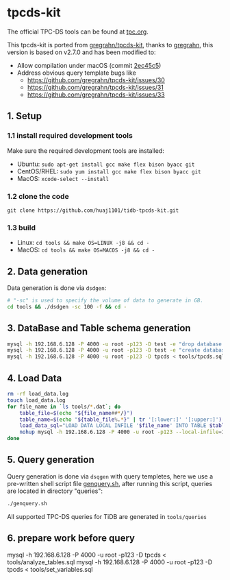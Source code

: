 # tpcds-kit

The official TPC-DS tools can be found at [tpc.org](http://www.tpc.org/tpc_documents_current_versions/current_specifications.asp).

This tpcds-kit is ported from [gregrahn/tpcds-kit](https://github.com/gregrahn/tpcds-kit), thanks to [gregrahn](https://github.com/gregrahn), this version is based on v2.7.0 and has been modified to:
* Allow compilation under macOS (commit [2ec45c5](https://github.com/gregrahn/tpcds-kit/commit/2ec45c5ed97cc860819ee630770231eac738097c))
* Address obvious query template bugs like
  * https://github.com/gregrahn/tpcds-kit/issues/30
  * https://github.com/gregrahn/tpcds-kit/issues/31
  * https://github.com/gregrahn/tpcds-kit/issues/33

## 1. Setup

### 1.1 install required development tools

Make sure the required development tools are installed:

- Ubuntu: `sudo apt-get install gcc make flex bison byacc git`
- CentOS/RHEL: `sudo yum install gcc make flex bison byacc git`
- MacOS: `xcode-select --install`

### 1.2 clone the code

`git clone https://github.com/huaj1101/tidb-tpcds-kit.git`

### 1.3 build

- Linux: `cd tools && make OS=LINUX -j8 && cd -`
- MacOS: `cd tools && make OS=MACOS -j8 && cd -`

## 2. Data generation

Data generation is done via `dsdgen`:
```sh
# "-sc" is used to specify the volume of data to generate in GB.
cd tools && ./dsdgen -sc 100 -f && cd -
```

## 3. DataBase and Table schema generation
```sh
mysql -h 192.168.6.128 -P 4000 -u root -p123 -D test -e "drop database if exists tpcds;"
mysql -h 192.168.6.128 -P 4000 -u root -p123 -D test -e "create database tpcds;"
mysql -h 192.168.6.128 -P 4000 -u root -p123 -D tpcds < tools/tpcds.sql
```


## 4. Load Data
```sh
rm -rf load_data.log
touch load_data.log
for file_name in `ls tools/*.dat`; do
    table_file=$(echo "${file_name##*/}")
    table_name=$(echo "${table_file%.*}" | tr '[:lower:]' '[:upper:]')
    load_data_sql="LOAD DATA LOCAL INFILE '$file_name' INTO TABLE $table_name FIELDS TERMINATED BY '|' LINES TERMINATED BY '\n';"
    nohup mysql -h 192.168.6.128 -P 4000 -u root -p123 --local-infile=1 -D tpcds -e "$load_data_sql" >> load_data.log 2>&1 &
done
```

## 5. Query generation

Query generation is done via `dsqgen` with query templetes, here we use a pre-written shell script file [genquery.sh](./genquery.sh), after running this script, queries are located in directory "queries":
```sh
./genquery.sh
```

All supported TPC-DS queries for TiDB are generated in `tools/queries`

## 6. prepare work before query

mysql -h 192.168.6.128 -P 4000 -u root -p123 -D tpcds < tools/analyze_tables.sql
mysql -h 192.168.6.128 -P 4000 -u root -p123 -D tpcds < tools/set_variables.sql